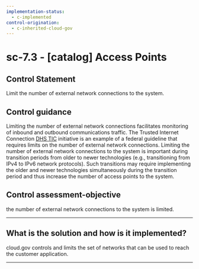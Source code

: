 ```yaml
---
implementation-status:
  - c-implemented
control-origination:
  - c-inherited-cloud-gov
---
```


# sc-7.3 - \[catalog\] Access Points

## Control Statement

Limit the number of external network connections to the system.

## Control guidance

Limiting the number of external network connections facilitates monitoring of inbound and outbound communications traffic. The Trusted Internet Connection [DHS TIC](#4f42ee6e-86cc-403b-a51f-76c2b4f81b54) initiative is an example of a federal guideline that requires limits on the number of external network connections. Limiting the number of external network connections to the system is important during transition periods from older to newer technologies (e.g., transitioning from IPv4 to IPv6 network protocols). Such transitions may require implementing the older and newer technologies simultaneously during the transition period and thus increase the number of access points to the system.

## Control assessment-objective

the number of external network connections to the system is limited.

______________________________________________________________________

## What is the solution and how is it implemented?

cloud.gov controls and limits the set of networks that can be used to reach the customer application.

______________________________________________________________________

